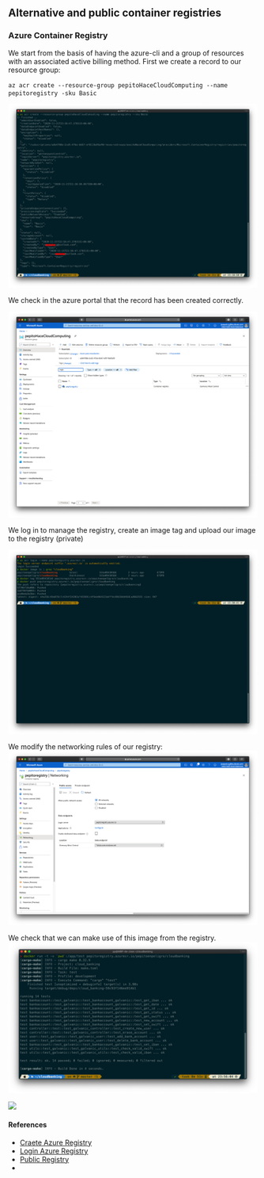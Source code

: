 ## Alternative and public container registries


### Azure Container Registry

We start from the basis of having the azure-cli and a group of resources with an associated active billing method. First we create a record to our resource group:


```
az acr create --resource-group pepitoHaceCloudComputing --name pepitoregistry -sku Basic
```
![](../img/3/r4-00.png)

We check in the azure portal that the record has been created correctly. 

![](../img/3/r4-01.png)


We log in to manage the registry, create an image tag and upload our image to the registry (private)


![](../img/3/r4-02.png)


We modify the networking rules of our registry:
![](../img/3/r4-public.png)


We check that we can make use of this image from the registry.
![](../img/3/r4-03.png)

![](../img/3/r4-04.gif)




#### References
- [Craete Azure Registry](https://docs.microsoft.com/es-es/azure/container-registry/container-registry-get-started-azure-cli)
- [Login Azure Registry](https://docs.microsoft.com/es-es/azure/app-service/deploy-container-github-action?tabs=publish-profile)
- [Public Registry](https://docs.microsoft.com/es-es/azure/container-registry/container-registry-access-selected-networks)
- []()

